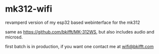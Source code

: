 # mk312-wifi
revamperd version of my esp32 based webinterface for the mk312

same as https://github.com/bkifft/MK-312WS, but also includes audio and microsd.

first batch is in production, if you want one contact me at wifi@bkifft.com
